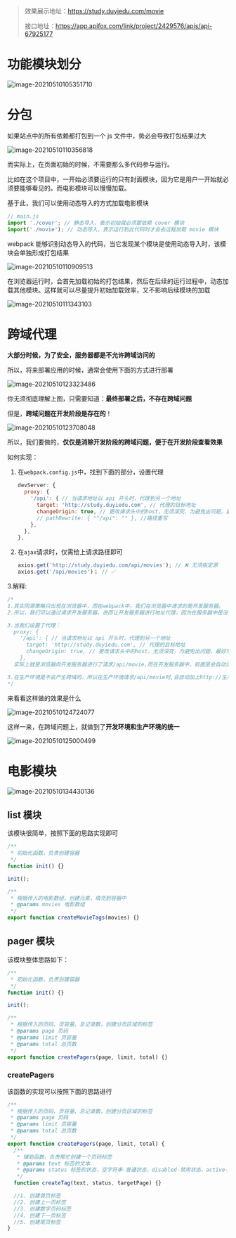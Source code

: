 > 效果展示地址：https://study.duyiedu.com/movie
>
> 接口地址：https://app.apifox.com/link/project/2429576/apis/api-67925177

# 功能模块划分

![image-20210510105351710](assets/20210510105351.png)

# 分包

如果站点中的所有依赖都打包到一个 js 文件中，势必会导致打包结果过大

![image-20210510110356818](assets/20210510110356.png)

而实际上，在页面初始的时候，不需要那么多代码参与运行。

比如在这个项目中，一开始必须要运行的只有封面模块，因为它是用户一开始就必须要能够看见的。而电影模块可以慢慢加载。

基于此，我们可以使用动态导入的方式加载电影模块

```js
// main.js
import './cover'; // 静态导入，表示初始就必须要依赖 cover 模块
import('./movie'); // 动态导入，表示运行到此代码时才会去远程加载 movie 模块
```

webpack 能够识别动态导入的代码，当它发现某个模块是使用动态导入时，该模块会单独形成打包结果

![image-20210510110909513](assets/20210510110909.png)

在浏览器运行时，会首先加载初始的打包结果，然后在后续的运行过程中，动态加载其他模块。这样就可以尽量提升初始加载效率，又不影响后续模块的加载

![image-20210510111343103](assets/20210510111343.png)

# 跨域代理

**大部分时候，为了安全，服务器都是不允许跨域访问的**

所以，将来部署应用的时候，通常会使用下面的方式进行部署

![image-20210510123323486](assets/20210510123323.png)

你无须彻底理解上图，只需要知道：**最终部署之后，不存在跨域问题**

但是，**跨域问题在开发阶段是存在的**！

![image-20210510123708048](assets/20210510123752.png)

所以，我们要做的，**仅仅是消除开发阶段的跨域问题，便于在开发阶段查看效果**

如何实现：

1. 在`webpack.config.js`中，找到下面的部分，设置代理

   ```js
   devServer: {
     proxy: {
       '/api': { // 当请求地址以 api 开头时，代理到另一个地址
         target: 'http://study.duyiedu.com', // 代理的目标地址
         changeOrigin: true, // 更改请求头中的host，无须深究，为避免出问题，最好写上
         // pathRewrite: { "^/api": "" }, //路径重写
       },
     },
   },
   ```

2. 在`ajax`请求时，仅需给上请求路径即可

   ```js
   axios.get('http://study.duyiedu.com/api/movies'); // ❌ 无须指定源
   axios.get('/api/movies')； // ✅
   ```

3.解释:

```js
/*
1.其实同源策略只出现在浏览器中，而在webpack中，我们在浏览器中请求的是开发服务器。
2.所以，我们可以通过请求开发服务器，进而让开发服务器进行地址代理，因为在服务器中是没有跨域概念的。

3.当我们设置了代理：
  proxy: {
    '/api': { // 当请求地址以 api 开头时，代理到另一个地址
      target: 'http://study.duyiedu.com', // 代理的目标地址
      changeOrigin: true, // 更改请求头中的host，无须深究，为避免出问题，最好写上
    },
  实际上就是浏览器向开发服务器进行了请求/api/movie,而在开发服务器中，前面是会自动添加上当前服务器的源，即http://localhost:8080/api/movies,这个时候，webpack会识别到/api,进而转发给target

3.在生产环境是不会产生跨域的，所以在生产环境请求/api/movie时,会自动加上http://生产源/api/movies
*/
```

来看看这样做的效果是什么

![image-20210510124724077](assets/20210510124724.png)

这样一来，在跨域问题上，就做到了**开发环境和生产环境的统一**

![image-20210510125000499](assets/20210510125000.png)

# 电影模块

![image-20210510134430136](assets/20210510134430.png)

## list 模块

该模块很简单，按照下面的思路实现即可

```js
/**
 * 初始化函数，负责创建容器
 */
function init() {}

init();

/**
 * 根据传入的电影数组，创建元素，填充到容器中
 * @params movies 电影数组
 */
export function createMovieTags(movies) {}
```

## pager 模块

该模块整体思路如下：

```js
/**
 * 初始化函数，负责创建容器
 */
function init() {}

init();

/**
 * 根据传入的页码、页容量、总记录数，创建分页区域的标签
 * @params page 页码
 * @params limit 页容量
 * @params total 总页数
 */
export function createPagers(page, limit, total) {}
```

### createPagers

该函数的实现可以按照下面的思路进行

```js
/**
 * 根据传入的页码、页容量、总记录数，创建分页区域的标签
 * @params page 页码
 * @params limit 页容量
 * @params total 总页数
 */
export function createPagers(page, limit, total) {
  /**
   * 辅助函数，负责帮忙创建一个页码标签
   * @params text 标签的文本
   * @params status 标签的状态，空字符串-普通状态，disabled-禁用状态，active-选中状态
   */
  function createTag(text, status, targetPage) {}

  //1. 创建首页标签
  //2. 创建上一页标签
  //3. 创建数字页码标签
  //4. 创建下一页标签
  //5. 创建尾页标签
}
```

